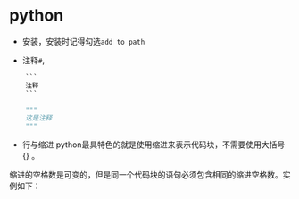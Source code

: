 # python

- 安装，安装时记得勾选`add to path`

- 注释`#`,
```python
    ```
    注释
    ```

    """
    这是注释
    """
```

- 行与缩进
python最具特色的就是使用缩进来表示代码块，不需要使用大括号 {} 。

缩进的空格数是可变的，但是同一个代码块的语句必须包含相同的缩进空格数。实例如下：